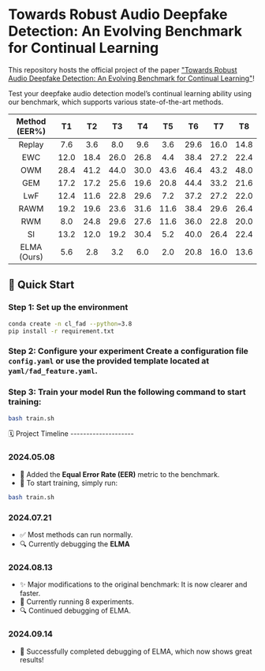 # Towards Robust Audio Deepfake Detection: An Evolving Benchmark for Continual Learning

This repository hosts the official project of the paper ["Towards Robust Audio Deepfake Detection: An Evolving Benchmark for Continual Learning"](https://arxiv.org/abs/2405.08596)!

Test your deepfake audio detection model’s continual learning ability using our benchmark, which supports various state-of-the-art methods.

| **Method (EER%)** | **T1** | **T2** | **T3** | **T4** | **T5** | **T6** | **T7** | **T8** |
|:-----------------:|:------:|:------:|:------:|:------:|:------:|:------:|:------:|:------:|
| Replay            | 7.6    | 3.6    | 8.0    | 9.6    | 3.6    | 29.6   | 16.0   | 14.8   |
| EWC               | 12.0   | 18.4   | 26.0   | 26.8   | 4.4    | 38.4   | 27.2   | 22.4   |
| OWM               | 28.4   | 41.2   | 44.0   | 30.0   | 43.6   | 46.4   | 43.2   | 48.0   |
| GEM               | 17.2   | 17.2   | 25.6   | 19.6   | 20.8   | 44.4   | 33.2   | 21.6   |
| LwF               | 12.4   | 11.6   | 22.8   | 29.6   | 7.2    | 37.2   | 27.2   | 22.0   |
| RAWM              | 19.2   | 19.6   | 23.6   | 31.6   | 11.6   | 38.4   | 29.6   | 26.4   |
| RWM               | 8.0    | 24.8   | 29.6   | 27.6   | 11.6   | 36.0   | 22.8   | 20.0   |
| SI                | 13.2   | 12.0   | 19.2   | 30.4   | 5.2    | 40.0   | 26.4   | 22.4   |
| ELMA (Ours)       | 5.6    | 2.8    | 3.2    | 6.0    | 2.0    | 20.8   | 16.0   | 13.6   |


## 🚀 Quick Start

### Step 1: Set up the environment
```bash
conda create -n cl_fad --python=3.8
pip install -r requirement.txt
```
### Step 2: Configure your experiment Create a configuration file `config.yaml` or use the provided template located at `yaml/fad_feature.yaml`.

### Step 3: Train your model Run the following command to start training: 
```bash
bash train.sh
```
🗓️ Project Timeline --------------------
### 2024.05.08 
* 🎯 Added the **Equal Error Rate (EER)** metric to the benchmark. 
* 🚀 To start training, simply run: 
```bash 
bash train.sh
```
### 2024.07.21 
* ✅ Most methods can run normally. 
* 🔍 Currently debugging the **ELMA**
### 2024.08.13
* ✨ Major modifications to the original benchmark: It is now clearer and faster.
* 🔧 Currently running 8 experiments.
* 🔍 Continued debugging of ELMA.
### 2024.09.14
* 🎉 Successfully completed debugging of ELMA, which now shows great results!